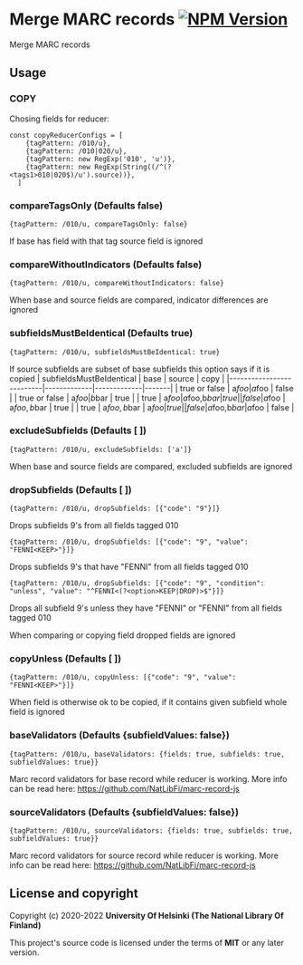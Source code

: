 # Merge MARC records [![NPM Version](https://img.shields.io/npm/v/@natlibfi/marc-record-merge.svg)](https://npmjs.org/package/@natlibfi/marc-record-merge)

Merge MARC records

## Usage
### COPY

Chosing fields for reducer:
```
const copyReducerConfigs = [
    {tagPattern: /010/u},
    {tagPattern: /010|020/u},
    {tagPattern: new RegExp('010', 'u')},
    {tagPattern: new RegExp(String((/^(?<tags1>010|020$)/u').source))},
  ]
```

### compareTagsOnly (Defaults false)
```
{tagPattern: /010/u, compareTagsOnly: false}
```

If base has field with that tag source field is ignored

### compareWithoutIndicators (Defaults false)
```
{tagPattern: /010/u, compareWithoutIndicators: false}
```

When base and source fields are compared, indicator differences are ignored

### subfieldsMustBeIdentical (Defaults true)
```
{tagPattern: /010/u, subfieldsMustBeIdentical: true}
```

If source subfields are subset of base subfields this option says if it is copied
| subfieldsMustBeIdentical | base        | source      | copy  |
|--------------------------|-------------|-------------|-------|
| true or false            | a$foo       | a$foo       | false |
| true or false            | a$foo       | b$bar       | true  |
| true                     | a$foo       | a$foo,b$bar | true  |
| false                    | a$foo       | a$foo,b$bar | true  |
| true                     | a$foo,b$bar | a$foo       | true  |
| false                    | a$foo,b$bar | a$foo       | false |

### excludeSubfields (Defaults [ ])
```
{tagPattern: /010/u, excludeSubfields: ['a']}
```

When base and source fields are compared, excluded subfields are ignored

### dropSubfields (Defaults [ ])
```
{tagPattern: /010/u, dropSubfields: [{"code": "9"}]}
```
Drops subfields 9's from all fields tagged 010

```
{tagPattern: /010/u, dropSubfields: [{"code": "9", "value": "FENNI<KEEP>"}]}
```
Drops subfields 9's that have "FENNI<KEEP>" from all fields tagged 010


```
{tagPattern: /010/u, dropSubfields: [{"code": "9", "condition": "unless", "value": "^FENNI<(?<option>KEEP|DROP)>$"}]}
```
Drops all subfield 9's unless they have "FENNI<KEEP>" or "FENNI<DROP>" from all fields tagged 010


When comparing or copying field dropped fields are ignored

### copyUnless (Defaults [ ])
```
{tagPattern: /010/u, copyUnless: [{"code": "9", "value": "FENNI<KEEP>"}]}
```

When field is otherwise ok to be copied, if it contains given subfield whole field is ignored

### baseValidators (Defaults {subfieldValues: false})
```
{tagPattern: /010/u, baseValidators: {fields: true, subfields: true, subfieldValues: true}}
```

Marc record validators for base record while reducer is working.
More info can be read here: https://github.com/NatLibFi/marc-record-js

### sourceValidators (Defaults {subfieldValues: false})
```
{tagPattern: /010/u, sourceValidators: {fields: true, subfields: true, subfieldValues: true}}
```

Marc record validators for source record while reducer is working.
More info can be read here: https://github.com/NatLibFi/marc-record-js

## License and copyright

Copyright (c) 2020-2022 **University Of Helsinki (The National Library Of Finland)**

This project's source code is licensed under the terms of **MIT** or any later version.
